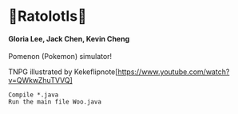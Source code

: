 # 🦑Ratolotls🦑
#### Gloria Lee, Jack Chen, Kevin Cheng

Pomenon (Pokemon) simulator!

TNPG illustrated by Kekeflipnote[https://www.youtube.com/watch?v=QWkwZhuTVVQ]

```
Compile *.java
Run the main file Woo.java
```
